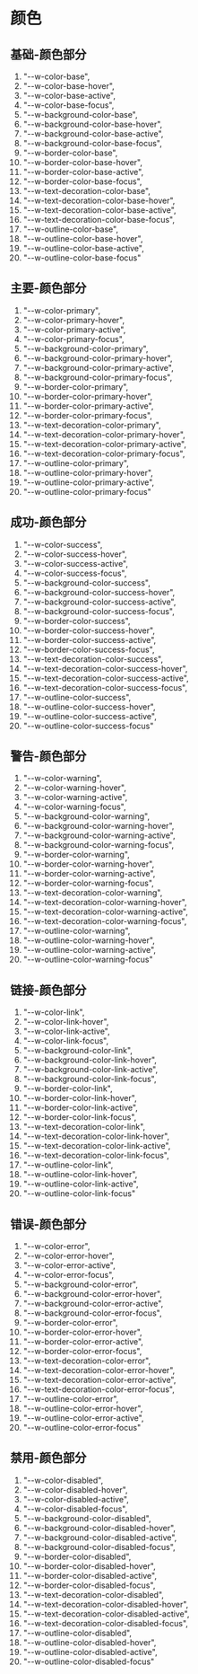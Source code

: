 # 颜色

## 基础-颜色部分

1. "--w-color-base",
2. "--w-color-base-hover",
3. "--w-color-base-active",
4. "--w-color-base-focus",
5. "--w-background-color-base",
6. "--w-background-color-base-hover",
7. "--w-background-color-base-active",
8. "--w-background-color-base-focus",
9. "--w-border-color-base",
10. "--w-border-color-base-hover",
11. "--w-border-color-base-active",
12. "--w-border-color-base-focus",
13. "--w-text-decoration-color-base",
14. "--w-text-decoration-color-base-hover",
15. "--w-text-decoration-color-base-active",
16. "--w-text-decoration-color-base-focus",
17. "--w-outline-color-base",
18. "--w-outline-color-base-hover",
19. "--w-outline-color-base-active",
20. "--w-outline-color-base-focus"

## 主要-颜色部分

1. "--w-color-primary",
2. "--w-color-primary-hover",
3. "--w-color-primary-active",
4. "--w-color-primary-focus",
5. "--w-background-color-primary",
6. "--w-background-color-primary-hover",
7. "--w-background-color-primary-active",
8. "--w-background-color-primary-focus",
9. "--w-border-color-primary",
10. "--w-border-color-primary-hover",
11. "--w-border-color-primary-active",
12. "--w-border-color-primary-focus",
13. "--w-text-decoration-color-primary",
14. "--w-text-decoration-color-primary-hover",
15. "--w-text-decoration-color-primary-active",
16. "--w-text-decoration-color-primary-focus",
17. "--w-outline-color-primary",
18. "--w-outline-color-primary-hover",
19. "--w-outline-color-primary-active",
20. "--w-outline-color-primary-focus"

## 成功-颜色部分

1. "--w-color-success",
2. "--w-color-success-hover",
3. "--w-color-success-active",
4. "--w-color-success-focus",
5. "--w-background-color-success",
6. "--w-background-color-success-hover",
7. "--w-background-color-success-active",
8. "--w-background-color-success-focus",
9. "--w-border-color-success",
10. "--w-border-color-success-hover",
11. "--w-border-color-success-active",
12. "--w-border-color-success-focus",
13. "--w-text-decoration-color-success",
14. "--w-text-decoration-color-success-hover",
15. "--w-text-decoration-color-success-active",
16. "--w-text-decoration-color-success-focus",
17. "--w-outline-color-success",
18. "--w-outline-color-success-hover",
19. "--w-outline-color-success-active",
20. "--w-outline-color-success-focus"

## 警告-颜色部分

1. "--w-color-warning",
2. "--w-color-warning-hover",
3. "--w-color-warning-active",
4. "--w-color-warning-focus",
5. "--w-background-color-warning",
6. "--w-background-color-warning-hover",
7. "--w-background-color-warning-active",
8. "--w-background-color-warning-focus",
9. "--w-border-color-warning",
10. "--w-border-color-warning-hover",
11. "--w-border-color-warning-active",
12. "--w-border-color-warning-focus",
13. "--w-text-decoration-color-warning",
14. "--w-text-decoration-color-warning-hover",
15. "--w-text-decoration-color-warning-active",
16. "--w-text-decoration-color-warning-focus",
17. "--w-outline-color-warning",
18. "--w-outline-color-warning-hover",
19. "--w-outline-color-warning-active",
20. "--w-outline-color-warning-focus"

## 链接-颜色部分

1. "--w-color-link",
2. "--w-color-link-hover",
3. "--w-color-link-active",
4. "--w-color-link-focus",
5. "--w-background-color-link",
6. "--w-background-color-link-hover",
7. "--w-background-color-link-active",
8. "--w-background-color-link-focus",
9. "--w-border-color-link",
10. "--w-border-color-link-hover",
11. "--w-border-color-link-active",
12. "--w-border-color-link-focus",
13. "--w-text-decoration-color-link",
14. "--w-text-decoration-color-link-hover",
15. "--w-text-decoration-color-link-active",
16. "--w-text-decoration-color-link-focus",
17. "--w-outline-color-link",
18. "--w-outline-color-link-hover",
19. "--w-outline-color-link-active",
20. "--w-outline-color-link-focus"

## 错误-颜色部分

1. "--w-color-error",
2. "--w-color-error-hover",
3. "--w-color-error-active",
4. "--w-color-error-focus",
5. "--w-background-color-error",
6. "--w-background-color-error-hover",
7. "--w-background-color-error-active",
8. "--w-background-color-error-focus",
9. "--w-border-color-error",
10. "--w-border-color-error-hover",
11. "--w-border-color-error-active",
12. "--w-border-color-error-focus",
13. "--w-text-decoration-color-error",
14. "--w-text-decoration-color-error-hover",
15. "--w-text-decoration-color-error-active",
16. "--w-text-decoration-color-error-focus",
17. "--w-outline-color-error",
18. "--w-outline-color-error-hover",
19. "--w-outline-color-error-active",
20. "--w-outline-color-error-focus"

## 禁用-颜色部分

1. "--w-color-disabled",
2. "--w-color-disabled-hover",
3. "--w-color-disabled-active",
4. "--w-color-disabled-focus",
5. "--w-background-color-disabled",
6. "--w-background-color-disabled-hover",
7. "--w-background-color-disabled-active",
8. "--w-background-color-disabled-focus",
9. "--w-border-color-disabled",
10. "--w-border-color-disabled-hover",
11. "--w-border-color-disabled-active",
12. "--w-border-color-disabled-focus",
13. "--w-text-decoration-color-disabled",
14. "--w-text-decoration-color-disabled-hover",
15. "--w-text-decoration-color-disabled-active",
16. "--w-text-decoration-color-disabled-focus",
17. "--w-outline-color-disabled",
18. "--w-outline-color-disabled-hover",
19. "--w-outline-color-disabled-active",
20. "--w-outline-color-disabled-focus"
